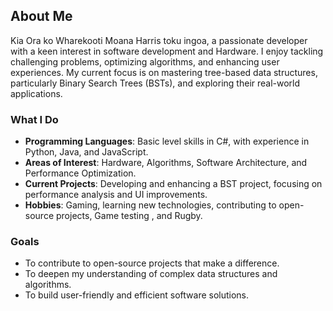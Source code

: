 ## About Me
Kia Ora ko Wharekooti Moana Harris toku ingoa, a passionate developer with a keen interest in software development and Hardware. I enjoy tackling challenging problems, optimizing algorithms, and enhancing user experiences. My current focus is on mastering tree-based data structures, particularly Binary Search Trees (BSTs), and exploring their real-world applications.

### What I Do

- **Programming Languages**: Basic level skills in C#, with experience in Python, Java, and JavaScript.
- **Areas of Interest**: Hardware, Algorithms, Software Architecture, and Performance Optimization.
- **Current Projects**: Developing and enhancing a BST project, focusing on performance analysis and UI improvements.
- **Hobbies**: Gaming, learning new technologies, contributing to open-source projects, Game testing , and Rugby.

### Goals

- To contribute to open-source projects that make a difference.
- To deepen my understanding of complex data structures and algorithms.
- To build user-friendly and efficient software solutions.


